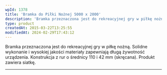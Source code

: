 ```yaml
---
wpId: 1378
title: 'Bramka do Piłki Nożnej 5000 x 2000'
description: 'Bramka przeznaczona jest do rekreacyjnej gry w piłkę nożną. Solidne wykonanie i wysokiej jakości materiały zapewniają długą żywotność urządzenia. Konstrukcja z rur o średnicy 110 i 42 mm (skręcana). Produkt zawiera siatkę.'
type: product
createdAt: 2015-03-22T13:25:55
modifiedAt: 2024-02-29T17:43:12
---
```



Bramka przeznaczona jest do rekreacyjnej gry w piłkę nożną. Solidne wykonanie i wysokiej jakości materiały zapewniają długą żywotność urządzenia. Konstrukcja z rur o średnicy 110 i 42 mm (skręcana). Produkt zawiera siatkę.

* * *